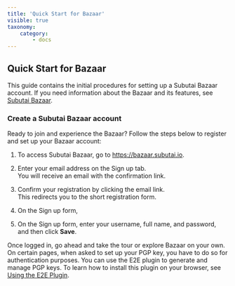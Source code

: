 ```yaml
---
title: 'Quick Start for Bazaar'
visible: true
taxonomy:
    category:
        - docs
---
```


## Quick Start for Bazaar
This guide contains the initial procedures for setting up a Subutai Bazaar account. If you need information about the Bazaar and its features, see [Subutai Bazaar](https://subutai.io/bazaar.html).

### Create a Subutai Bazaar account
Ready to join and experience the Bazaar? Follow the steps below to register and set up your Bazaar account:

1. To access Subutai Bazaar, go to https://bazaar.subutai.io.

2. Enter your email address on the Sign up tab.   
   You will receive an email with the confirmation link.

3. Confirm your registration by clicking the email link.   
   This redirects you to the short registration form.   
   
4. On the Sign up form,

4. On the Sign up form, enter your username, full name, and password, and then click **Save**.

Once logged in, go ahead and take the tour or explore Bazaar on your own. On certain pages, when asked to set up your PGP key, you have to do so for authentication purposes. You can use the E2E plugin to generate and manage PGP keys. To learn how to install this plugin on your browser, see [Using the E2E Plugin](../../../software-components/e2e-plugin).

